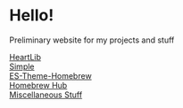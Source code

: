 <html>
<head>
<link rel="shortcut icon" href="favicon.ico" type="image/x-icon"/>
</head>
<body>
<h1>Hello!</h1>
<p>Preliminary website for my projects and stuff</p>
<a href="heartlib">HeartLib</a><br />
<a href="simplelight">Simple</a><br />
<a href="es-theme-homebrew">ES-Theme-Homebrew</a><br />
<a href="homebrew-hub">Homebrew Hub</a><br />
<a href="misc">Miscellaneous Stuff</a><br />
</body>
</html>
